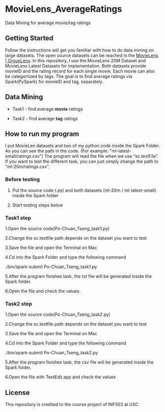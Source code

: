 # MovieLens_AverageRatings

Data Mining for average movie/tag ratings 

## Getting Started

Follow the instructions will get you familiar with how to do data mining on large datasets. The open source datasets can be reached in the [MovieLens | GroupLens](https://grouplens.org/datasets/movielens/). In this repository, I use the MovieLens 20M Dataset and MovieLens Latest Datasets for implementation. Both datasets provide movieID and the rating record for each single movie. Each movie can also be categortized by tags. The goal is to find average ratings via Spark(PySpark) for movieID and tag, separately.

## Data Mining

* Task1 - find average **movie** ratings

* Task2 - find average **tag** ratings

## How to run my program

I put MovieLen datasets and two of my python code inside the Spark Folder. As you can see the path in the code. (For example: "ml-latest-small/ratings.csv") The program will read the file when we use “sc.textFile”. If you want to test the different task, you can just simply change the path to “ml-20m/ratings.csv”.

### Before testing


1. Put the source code (.py) and both datasets (ml-20m / ml-latest-small) inside the Spark folder

2. Start testing steps below

### Task1 step

1.Open the source code(Po-Chuan_Tseng_task1.py)

2.Change the sc.textfile path depends on the dataset you want to test

3.Save the file and open the Terminal on Mac

4.Cd into the Spark Folder and type the following command
 
./bin/spark-submit Po-Chuan_Tseng_task1.py

5.After the program finishes task, the txt file will be generated inside the Spark folder.

6.Open the file and check the values.

### Task2 step

1.Open the source code(Po-Chuan_Tseng_task2.py)

2.Change the sc.textfile path depends on the dataset you want to test

3.Save the file and open the Terminal on Mac

4.Cd into the Spark Folder and type the following command

./bin/spark-submit Po-Chuan_Tseng_task2.py

5.After the program finishes task, the csv file will be generated inside the Spark folder.

6.Open the file with TextEdit.app and check the values

## License

This repository is credited to the course project of INF553 at USC 
